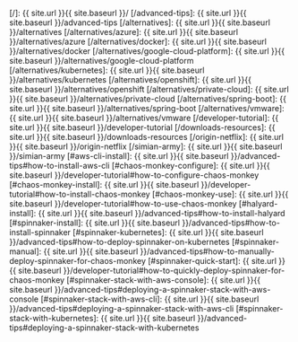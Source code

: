 [/]:                                    {{ site.url }}{{ site.baseurl }}/
[/advanced-tips]:                       {{ site.url }}{{ site.baseurl }}/advanced-tips
[/alternatives]:                        {{ site.url }}{{ site.baseurl }}/alternatives
[/alternatives/azure]:                  {{ site.url }}{{ site.baseurl }}/alternatives/azure
[/alternatives/docker]:                 {{ site.url }}{{ site.baseurl }}/alternatives/docker
[/alternatives/google-cloud-platform]:  {{ site.url }}{{ site.baseurl }}/alternatives/google-cloud-platform
[/alternatives/kubernetes]:             {{ site.url }}{{ site.baseurl }}/alternatives/kubernetes
[/alternatives/openshift]:              {{ site.url }}{{ site.baseurl }}/alternatives/openshift
[/alternatives/private-cloud]:          {{ site.url }}{{ site.baseurl }}/alternatives/private-cloud
[/alternatives/spring-boot]:            {{ site.url }}{{ site.baseurl }}/alternatives/spring-boot
[/alternatives/vmware]:                 {{ site.url }}{{ site.baseurl }}/alternatives/vmware
[/developer-tutorial]:                  {{ site.url }}{{ site.baseurl }}/developer-tutorial
[/downloads-resources]:                 {{ site.url }}{{ site.baseurl }}/downloads-resources
[/origin-netflix]:                      {{ site.url }}{{ site.baseurl }}/origin-netflix
[/simian-army]:                         {{ site.url }}{{ site.baseurl }}/simian-army
[#aws-cli-install]:                     {{ site.url }}{{ site.baseurl }}/advanced-tips#how-to-install-aws-cli
[#chaos-monkey-configure]:              {{ site.url }}{{ site.baseurl }}/developer-tutorial#how-to-configure-chaos-monkey
[#chaos-monkey-install]:                {{ site.url }}{{ site.baseurl }}/developer-tutorial#how-to-install-chaos-monkey
[#chaos-monkey-use]:                    {{ site.url }}{{ site.baseurl }}/developer-tutorial#how-to-use-chaos-monkey
[#halyard-install]:                     {{ site.url }}{{ site.baseurl }}/advanced-tips#how-to-install-halyard
[#spinnaker-install]:                   {{ site.url }}{{ site.baseurl }}/advanced-tips#how-to-install-spinnaker
[#spinnaker-kubernetes]:                {{ site.url }}{{ site.baseurl }}/advanced-tips#how-to-deploy-spinnaker-on-kubernetes
[#spinnaker-manual]:                    {{ site.url }}{{ site.baseurl }}/advanced-tips#how-to-manually-deploy-spinnaker-for-chaos-monkey
[#spinnaker-quick-start]:               {{ site.url }}{{ site.baseurl }}/developer-tutorial#how-to-quickly-deploy-spinnaker-for-chaos-monkey
[#spinnaker-stack-with-aws-console]:    {{ site.url }}{{ site.baseurl }}/advanced-tips#deploying-a-spinnaker-stack-with-aws-console
[#spinnaker-stack-with-aws-cli]:        {{ site.url }}{{ site.baseurl }}/advanced-tips#deploying-a-spinnaker-stack-with-aws-cli
[#spinnaker-stack-with-kubernetes]:     {{ site.url }}{{ site.baseurl }}/advanced-tips#deploying-a-spinnaker-stack-with-kubernetes
